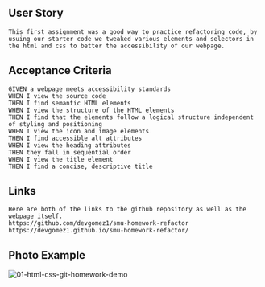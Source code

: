 
## User Story

```
This first assignment was a good way to practice refactoring code, by usuing our starter code we tweaked various elements and selectors in the html and css to better the accessibility of our webpage. 
```
## Acceptance Criteria

```
GIVEN a webpage meets accessibility standards
WHEN I view the source code
THEN I find semantic HTML elements
WHEN I view the structure of the HTML elements
THEN I find that the elements follow a logical structure independent of styling and positioning
WHEN I view the icon and image elements
THEN I find accessible alt attributes
WHEN I view the heading attributes
THEN they fall in sequential order
WHEN I view the title element
THEN I find a concise, descriptive title
```
## Links 

```
Here are both of the links to the github repository as well as the webpage itself. 
https://github.com/devgomez1/smu-homework-refactor
https://devgomez1.github.io/smu-homework-refactor/
```
## Photo Example 
![01-html-css-git-homework-demo](https://user-images.githubusercontent.com/110259134/193179288-05955dce-daa1-4057-945e-5b58b671c5fb.png)



